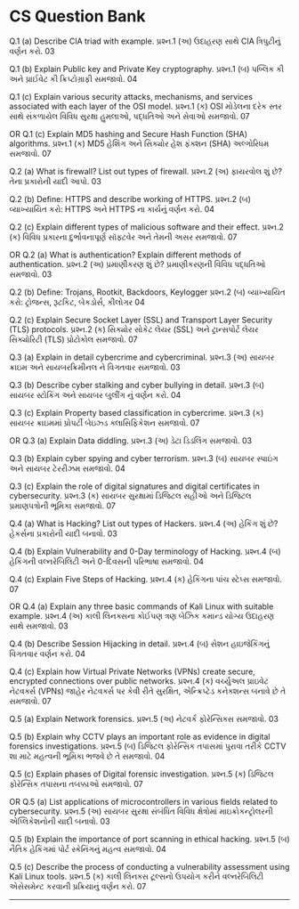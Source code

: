 # CS Question Bank

Q.1 (a) Describe CIA triad with example.
પ્રશ્ન.1 (અ) ઉદાહરણ સાથે CIA ત્રિપુટીનું વર્ણન કરો.
03

Q.1 (b) Explain Public key and Private Key cryptography.
પ્રશ્ન.1 (બ) પબ્લિક કી અને પ્રાઈવેટ કી ક્રિપ્ટોગ્રાફી સમજાવો.
04

Q.1 (c) Explain various security attacks, mechanisms, and services associated with each layer of the OSI model.
પ્રશ્ન.1 (ક) OSI મોડેલના દરેક સ્તર સાથે સંકળાયેલ વિવિધ સુરક્ષા હુમલાઓ, પદ્ધતિઓ અને સેવાઓ સમજાવો.
07

OR
Q.1 (c) Explain MD5 hashing and Secure Hash Function (SHA) algorithms.
પ્રશ્ન.1 (ક) MD5 હેશિંગ અને સિક્યોર હેશ ફંક્શન (SHA) અલ્ગોરિધમ સમજાવો.
07

Q.2 (a) What is firewall? List out types of firewall.
પ્રશ્ન.2 (અ) ફાયરવોલ શું છે? તેના પ્રકારોની યાદી આપો.
03

Q.2 (b) Define: HTTPS and describe working of HTTPS.
પ્રશ્ન.2 (બ) વ્યાખ્યાયિત કરો: HTTPS અને HTTPS ના કાર્યનું વર્ણન કરો.
04

Q.2 (c) Explain different types of malicious software and their effect.
પ્રશ્ન.2 (ક) વિવિધ પ્રકારના દુર્ભાવનાપૂર્ણ સૉફ્ટવેર અને તેમની અસર સમજાવો.
07

OR
Q.2 (a) What is authentication? Explain different methods of authentication.
પ્રશ્ન.2 (અ) પ્રમાણીકરણ શું છે? પ્રમાણીકરણની વિવિધ પદ્ધતિઓ સમજાવો.
03

Q.2 (b) Define: Trojans, Rootkit, Backdoors, Keylogger
પ્રશ્ન.2 (બ) વ્યાખ્યાયિત કરો: ટ્રોજન્સ, રૂટકિટ, બેકડોર્સ, કીલોગર
04

Q.2 (c) Explain Secure Socket Layer (SSL) and Transport Layer Security (TLS) protocols.
પ્રશ્ન.2 (ક) સિક્યોર સોકેટ લેયર (SSL) અને ટ્રાન્સપોર્ટ લેયર સિક્યોરિટી (TLS) પ્રોટોકોલ સમજાવો.
07

Q.3 (a) Explain in detail cybercrime and cybercriminal.
પ્રશ્ન.3 (અ) સાયબર ક્રાઇમ અને સાયબરક્રિમીનલ ને વિગતવાર સમજાવો.
03

Q.3 (b) Describe cyber stalking and cyber bullying in detail.
પ્રશ્ન.3 (બ) સાયબર સ્ટોકિંગ અને સાયબર બુલીંગ નું વર્ણન કરો.
04

Q.3 (c) Explain Property based classification in cybercrime.
પ્રશ્ન.3 (ક) સાયબર ક્રાઇમમાં પ્રોપર્ટી બેઇઝ્ડ ક્લાસિફિકેશન સમજાવો.
07

OR
Q.3 (a) Explain Data diddling.
પ્રશ્ન.3 (અ) ડેટા ડિડલિંગ સમજાવો.
03

Q.3 (b) Explain cyber spying and cyber terrorism.
પ્રશ્ન.3 (બ) સાયબર સ્પાઇંગ અને સાયબર ટેરરીઝમ સમજાવો.
04

Q.3 (c) Explain the role of digital signatures and digital certificates in cybersecurity.
પ્રશ્ન.3 (ક) સાયબર સુરક્ષામાં ડિજિટલ સહીઓ અને ડિજિટલ પ્રમાણપત્રોની ભૂમિકા સમજાવો.
07

Q.4 (a) What is Hacking? List out types of Hackers.
પ્રશ્ન.4 (અ) હેકિંગ શું છે? હેકર્સના પ્રકારોની યાદી બનાવો.
03

Q.4 (b) Explain Vulnerability and 0-Day terminology of Hacking.
પ્રશ્ન.4 (બ) હેકિંગની વલ્નરેબિલિટી અને 0-દિવસની પરિભાષા સમજાવો.
04

Q.4 (c) Explain Five Steps of Hacking.
પ્રશ્ન.4 (ક) હેકિંગના પાંચ સ્ટેપ્સ સમજાવો.
07

OR
Q.4 (a) Explain any three basic commands of Kali Linux with suitable example.
પ્રશ્ન.4 (અ) કાલી લિનક્સના કોઈપણ ત્રણ બેઝિક કમાન્ડ યોગ્ય ઉદાહરણ સાથે સમજાવો.
03

Q.4 (b) Describe Session Hijacking in detail.
પ્રશ્ન.4 (બ) સેશન હાઇજેકિંગનું વિગતવાર વર્ણન કરો.
04

Q.4 (c) Explain how Virtual Private Networks (VPNs) create secure, encrypted connections over public networks.
પ્રશ્ન.4 (ક) વર્ચ્યુઅલ પ્રાઇવેટ નેટવર્ક્સ (VPNs) જાહેર નેટવર્ક્સ પર કેવી રીતે સુરક્ષિત, એન્ક્રિપ્ટેડ કનેક્શન્સ બનાવે છે તે સમજાવો.
07

Q.5 (a) Explain Network forensics.
પ્રશ્ન.5 (અ) નેટવર્ક ફોરેન્સિક્સ સમજાવો.
03

Q.5 (b) Explain why CCTV plays an important role as evidence in digital forensics investigations.
પ્રશ્ન.5 (બ) ડિજિટલ ફોરેન્સિક તપાસમાં પુરાવા તરીકે CCTV શા માટે મહત્વની ભૂમિકા ભજવે છે તે સમજાવો.
04

Q.5 (c) Explain phases of Digital forensic investigation.
પ્રશ્ન.5 (ક) ડિજિટલ ફોરેન્સિક તપાસના તબક્કાઓ સમજાવો.
07

OR
Q.5 (a) List applications of microcontrollers in various fields related to cybersecurity.
પ્રશ્ન.5 (અ) સાયબર સુરક્ષા સંબંધિત વિવિધ ક્ષેત્રોમાં માઇક્રોકન્ટ્રોલરની એપ્લિકેશનોની યાદી બનાવો.
03

Q.5 (b) Explain the importance of port scanning in ethical hacking.
પ્રશ્ન.5 (બ) નૈતિક હેકિંગમાં પોર્ટ સ્કેનિંગનું મહત્વ સમજાવો.
04

Q.5 (c) Describe the process of conducting a vulnerability assessment using Kali Linux tools.
પ્રશ્ન.5 (ક) કાલી લિનક્સ ટૂલ્સનો ઉપયોગ કરીને વલ્નરેબિલિટી એસેસમેન્ટ કરવાની પ્રક્રિયાનું વર્ણન કરો.
07

**********